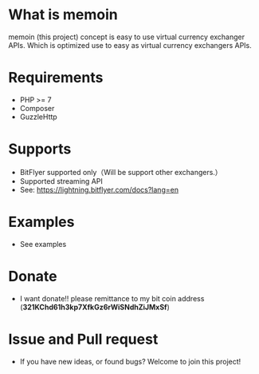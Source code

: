 # What is memoin
memoin (this project) concept is easy to use virtual currency exchanger APIs.
Which is optimized use to easy as virtual currency exchangers APIs.

# Requirements

- PHP >= 7
- Composer
- GuzzleHttp

# Supports

- BitFlyer supported only（Will be support other exchangers.）
- Supported streaming API
- See: https://lightning.bitflyer.com/docs?lang=en

# Examples

- See examples 

# Donate

- I want donate!! please remittance to my bit coin address (**321KChd61h3kp7XfkGz6rWiSNdhZiJMxSf**)

# Issue and Pull request

- If you have new ideas, or found bugs? Welcome to join this project!
